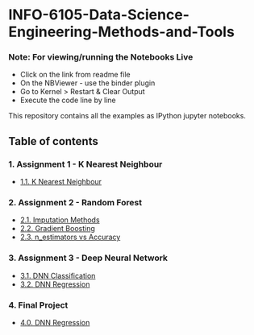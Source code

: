 # INFO-6105-Data-Science-Engineering-Methods-and-Tools

<div class="alert alert-block alert-info">
<h3><b>Note:</b> For viewing/running the Notebooks Live </h3>
    <ul>
        <li>Click on the link from readme file</li>
        <li>On the NBViewer - use the binder plugin</li>
        <li>Go to Kernel > Restart & Clear Output</li>
        <li>Execute the code line by line</li>
    </ul>
</div>

This repository contains all the examples as IPython jupyter notebooks.

## Table of contents

### 1. Assignment 1 - K Nearest Neighbour

* [1.1. K Nearest Neighbour](https://nbviewer.jupyter.org/github/Srushti104/INFO-6105-Data-Science-Engineering-Methods-and-Tools/blob/master/Assignment/Assignment_1/K_Nearest_Neighbour.ipynb)

### 2. Assignment 2 - Random Forest

* [2.1. Imputation Methods](https://nbviewer.jupyter.org/github/Srushti104/INFO-6105-Data-Science-Engineering-Methods-and-Tools/blob/master/Assignment/Assignment_2/2.1-Imputation_Methods.ipynb)
* [2.2. Gradient Boosting](https://nbviewer.jupyter.org/github/Srushti104/INFO-6105-Data-Science-Engineering-Methods-and-Tools/blob/master/Assignment/Assignment_2/2.2-Gradient_Boosting.ipynb)
* [2.3. n_estimators vs Accuracy](https://nbviewer.jupyter.org/github/Srushti104/INFO-6105-Data-Science-Engineering-Methods-and-Tools/blob/master/Assignment/Assignment_2/2.3-n_estimators_vs_Accuracy.ipynb)

### 3. Assignment 3 - Deep Neural Network
* [3.1. DNN Classification](https://nbviewer.jupyter.org/github/Srushti104/INFO-6105-Data-Science-Engineering-Methods-and-Tools/blob/master/Assignment/Assignment_3/3.1-DNN_Classification.ipynb)
* [3.2. DNN Regression](https://nbviewer.jupyter.org/github/Srushti104/INFO-6105-Data-Science-Engineering-Methods-and-Tools/blob/master/Assignment/Assignment_3/3.2-DNN_Regression.ipynb)

### 4. Final Project
* [4.0. DNN Regression](https://nbviewer.jupyter.org/github/Srushti104/INFO-6105-Data-Science-Engineering-Methods-and-Tools/blob/master/Natural_Images_Final_Project/Natural_Images_Final_Project.ipynb)
 
